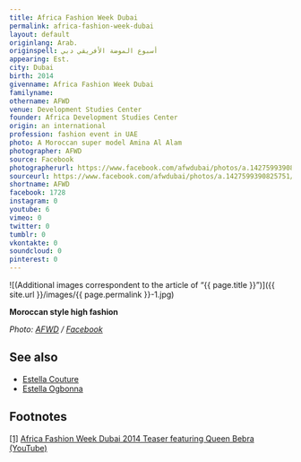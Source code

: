 ```yaml
---
title: Africa Fashion Week Dubai
permalink: africa-fashion-week-dubai
layout: default
originlang: Arab.
originspell: أسبوع الموضة الأفريقي دبي
appearing: Est.
city: Dubai
birth: 2014
givenname: Africa Fashion Week Dubai
familyname:
othername: AFWD
venue: Development Studies Center
founder: Africa Development Studies Center
origin: an international
profession: fashion event in UAE
photo: A Moroccan super model Amina Al Alam
photographer: AFWD
source: Facebook
photographerurl: https://www.facebook.com/afwdubai/photos/a.1427599390825751/1454720921446931/?type=3&theater
sourceurl: https://www.facebook.com/afwdubai/photos/a.1427599390825751/1454720921446931/?type=3&theater
shortname: AFWD
facebook: 1728
instagram: 0
youtube: 6
vimeo: 0
twitter: 0
tumblr: 0
vkontakte: 0
soundcloud: 0
pinterest: 0
---
```


![(Additional images correspondent to the article of “{{ page.title }}”)]({{ site.url }}/images/{{ page.permalink }}-1.jpg)

**Moroccan style high fashion**

*Photo: [AFWD](https://www.facebook.com/pg/afwdubai/photos/?tab=album&album_id=1454904558095234) / [Facebook](https://www.facebook.com/pg/afwdubai/photos/?tab=album&album_id=1454904558095234)*


## See also

+ [Estella Couture](index)
+ [Estella Ogbonna](index)

## Footnotes

[[1]](#a1) <span id="f1"></span> [Africa Fashion Week Dubai 2014 Teaser featuring Queen Bebra (YouTube)](https://www.youtube.com/watch?v=yIceycfby5Y)
